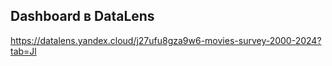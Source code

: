 ## Dashboard в DataLens

https://datalens.yandex.cloud/j27ufu8gza9w6-movies-survey-2000-2024?tab=Jl
